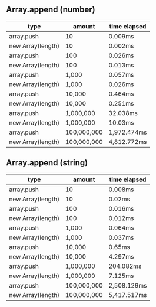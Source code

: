 ## Array.append (number)

|type|amount|time elapsed|
|-|-|-|
array.push|10|0.009ms
new Array(length)|10|0.002ms
array.push|100|0.026ms
new Array(length)|100|0.013ms
array.push|1,000|0.057ms
new Array(length)|1,000|0.026ms
array.push|10,000|0.464ms
new Array(length)|10,000|0.251ms
array.push|1,000,000|32.038ms
new Array(length)|1,000,000|10.03ms
array.push|100,000,000|1,972.474ms
new Array(length)|100,000,000|4,812.772ms
## Array.append (string)

|type|amount|time elapsed|
|-|-|-|
array.push|10|0.008ms
new Array(length)|10|0.02ms
array.push|100|0.016ms
new Array(length)|100|0.012ms
array.push|1,000|0.064ms
new Array(length)|1,000|0.037ms
array.push|10,000|0.65ms
new Array(length)|10,000|4.297ms
array.push|1,000,000|204.082ms
new Array(length)|1,000,000|7.125ms
array.push|100,000,000|2,508.129ms
new Array(length)|100,000,000|5,417.517ms
